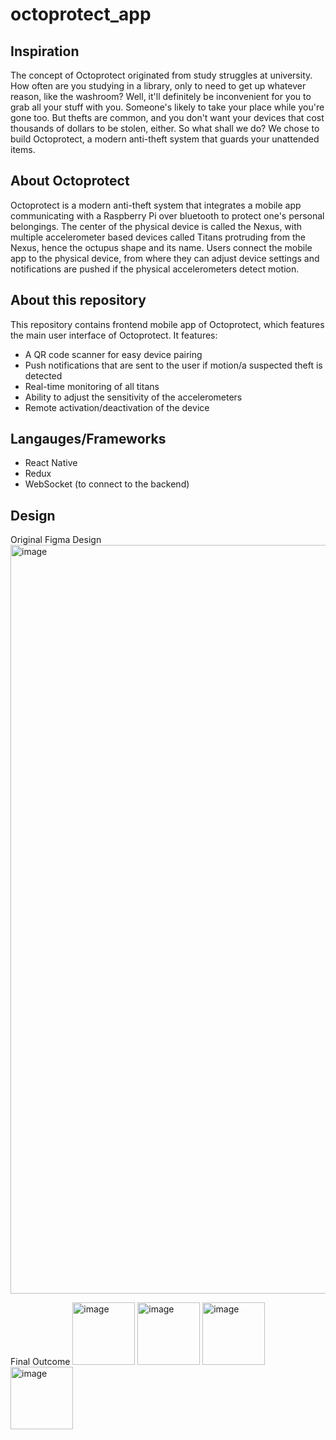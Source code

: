 # octoprotect_app

## Inspiration
The concept of Octoprotect originated from study struggles at university. How often are you studying in a library, only to need to get up whatever reason, like the washroom? Well, it'll definitely be inconvenient for you to grab all your stuff with you. Someone's likely to take your place while you're gone too. But thefts are common, and you don't want your devices that cost thousands of dollars to be stolen, either. So what shall we do? We chose to build Octoprotect, a modern anti-theft system that guards your unattended items.

## About Octoprotect
Octoprotect is a modern anti-theft system that integrates a mobile app communicating with a Raspberry Pi over bluetooth to protect one's personal belongings. The center of the physical device is called the Nexus, with multiple accelerometer based devices called Titans protruding from the Nexus, hence the octupus shape and its name. Users connect the mobile app to the physical device, from where they can adjust device settings and notifications are pushed if the physical accelerometers detect motion.

## About this repository
This repository contains frontend mobile app of Octoprotect, which features the main user interface of Octoprotect. It features:
- A QR code scanner for easy device pairing
- Push notifications that are sent to the user if motion/a suspected theft is detected
- Real-time monitoring of all titans
- Ability to adjust the sensitivity of the accelerometers
- Remote activation/deactivation of the device

## Langauges/Frameworks
- React Native
- Redux
- WebSocket (to connect to the backend)

## Design
Original Figma Design
<img width="1198" alt="image" src="https://github.com/janez45/octoprotect-app/assets/97042818/c4b2646c-e6dc-4cb0-9c48-589a992b54b2">

Final Outcome
<img width="100" alt="image" src="https://github.com/janez45/octoprotect-app/assets/97042818/aac90b0d-aa04-4937-b92f-fa6fb82ad895">
<img width="100" alt="image" src="https://github.com/janez45/octoprotect-app/assets/97042818/b8424539-e4f9-4bfd-8edb-0364b1f3314f">
<img width="100" alt="image" src="https://github.com/janez45/octoprotect-app/assets/97042818/98fb8f06-2536-4bd5-a0c0-69a4f3895255">
<img width="100" alt="image" src="https://github.com/janez45/octoprotect-app/assets/97042818/274f7d51-dd83-4a05-ab1b-9b3072044077">



